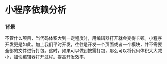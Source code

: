# 小程序依赖分析

### 背景

不管什么项目，当代码体积大到一定程度时，用编辑器打开就会变得卡顿。小程序开发更是如此。加上我们平时开发，往往是开发一个页面或者一个模块，并不需要全部的文件进行打包。这时，如果可以做到按需打包，那么可以将代码体积大大减小，加快编辑器打开过程。提高开发效率。
